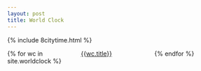 ```yaml
---
layout: post
title: World Clock
---
```

<style>
  .allLocation{display:grid;gap:10px 0;grid-template-columns:1fr 1fr 1fr}@media (max-width:640px){.allLocation{grid-template-columns:1fr 1fr}}
</style>
{% include 8citytime.html %}
<div class="allLocation">{% for wc in site.worldclock %}
  <a href="{{wc.url}}">{{wc.title}}</a>{% endfor %}
</div>
